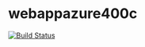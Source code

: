 # webappazure400c
[![Build Status](https://dev.azure.com/GusPatino/AgileProject/_apis/build/status%2Fgpatino2org1.webappazure400c?branchName=master)](https://dev.azure.com/GusPatino/AgileProject/_build/latest?definitionId=21&branchName=master)
